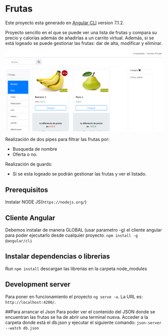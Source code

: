 # Frutas

Este proyecto esta generado en [Angular CLI](https://github.com/angular/angular-cli) version 7.1.2.

Proyecto sencillo en el que se puede ver una lista de frutas y compara su precio y calorías además de añadirlas a un carrito virtual. Además, si se está logeado se puede gestionar las frutas: dar de alta, modificar y eliminar.

![img](https://github.com/Ainara86/frutas/blob/master/frutas.png?raw=true)

Realización de dos pipes para filtrar las frutas por:
- Busqueda de nombre
- Oferta o no.

Realización de guards:
- Si se esta logeado se podrán gestionar las frutas y ver el listado.



## Prerequisitos
Instalar NODE JS(`https://nodejs.org/`)

## Cliente Angular
Debemos instalar de manera GLOBAL (usar parametro -g)  el cliente angular para poder ejecutarlo desde cualquier proyecto.
`npm install -g @angular/cli`

## Instalar dependencias o librerias
Run `npm install` descargan las librerias en la carpeta node_modules


## Development server

Para poner en funcionamiento el proyecto `ng serve -o`. La URL es: `http://localhost:4200/`. 

##Para arrancar el Json
Para poder ver el contenido del JSON donde se encuentran las frutas se ha de abrir una terminal nueva. Acceder a la carpeta donde está el db.json y ejecutar el siguiente comando: `json-server --watch db.json`
